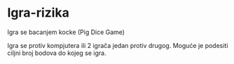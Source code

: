 # Igra-rizika
Igra se bacanjem kocke (Pig Dice Game)

Igra se protiv kompjutera ili 2 igrača jedan protiv drugog.
Moguće je podesiti ciljni broj bodova do kojeg se igra.
